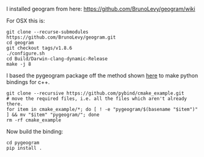 
I installed geogram from here: https://github.com/BrunoLevy/geogram/wiki

For OSX this is:
```
git clone --recurse-submodules https://github.com/BrunoLevy/geogram.git
cd geogram
git checkout tags/v1.8.6
./configure.sh
cd Build/Darwin-clang-dynamic-Release
make -j 8
```

I based the pygeogram package off the method shown [here](https://github.com/pybind/cmake_example) to make python bindings for c++.
```
git clone --recursive https://github.com/pybind/cmake_example.git
# move the required files, i.e. all the files which aren't already there.
for item in cmake_example/*; do [ ! -e "pygeogram/$(basename "$item")" ] && mv "$item" "pygeogram/"; done
rm -rf cmake_example
```

Now build the binding:
```
cd pygeogram
pip install .
```